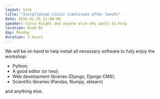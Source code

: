 ```yaml
---
layout: talk
title: "Installation clinic (continues after lunch)"
date: 2016-01-25 11:00:00
speaker: Vince Knight and anyone else who wants to help
location: Room 01
day: Monday
duration: 3 hours
---
```


We will be on hand to help install all necessary software to fully enjoy the
workshop:

- Python;
- A good editor (or two);
- Web development libraries (Django, Django CMS);
- Scientific libraries (Pandas, Numpy, sklearn)

and anything else.
